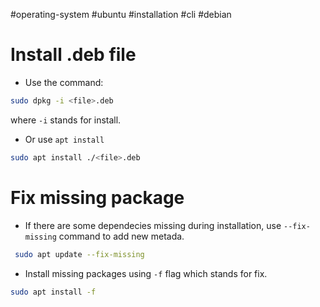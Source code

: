 #operating-system #ubuntu #installation  #cli #debian

# Install .deb file
- Use the command:
```bash
sudo dpkg -i <file>.deb
```
where `-i` stands for install.
- Or use `apt install`
```bash
sudo apt install ./<file>.deb
```
# Fix missing package
- If there are some dependecies missing during installation,  use `--fix-missing` command to add new metada.
```bash
 sudo apt update --fix-missing
```
-  Install missing packages using `-f` flag which stands for fix.
```bash
sudo apt install -f
```